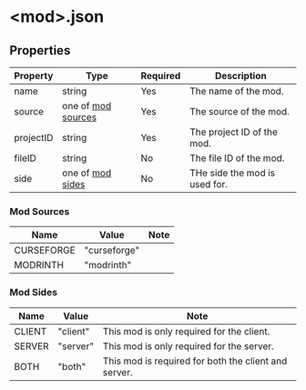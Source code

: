 # &lt;mod&gt;.json

## Properties

| Property  | Type                               | Required | Description                   |
|-----------|------------------------------------|----------|-------------------------------|
| name      | string                             | Yes      | The name of the mod.          |
| source    | one of [mod sources](#mod-sources) | Yes      | The source of the mod.        |
| projectID | string                             | Yes      | The project ID of the mod.    |
| fileID    | string                             | No       | The file ID of the mod.       |
| side      | one of [mod sides](#mod-sides)     | No       | THe side the mod is used for. |

### Mod Sources

| Name       | Value        | Note |
|------------|--------------|------|
| CURSEFORGE | "curseforge" |      |
| MODRINTH   | "modrinth"   |      |

### Mod Sides

| Name   | Value    | Note                                                 |
|--------|----------|------------------------------------------------------|
| CLIENT | "client" | This mod is only required for the client.            |
| SERVER | "server" | This mod is only required for the server.            |
| BOTH   | "both"   | This mod is required for both the client and server. |
